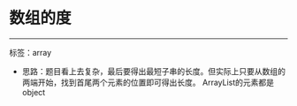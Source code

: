 # 数组的度  
---
标签：array
* 思路：题目看上去复杂，最后要得出最短子串的长度。但实际上只要从数组的两端开始，找到首尾两个元素的位置即可得出长度。 ArrayList的元素都是object
